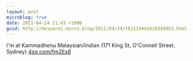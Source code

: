 ```yaml
---
layout: post
microblog: true
date: 2011-04-24 21:43 +1000
guid: http://desparoz.micro.blog/2011/04/24/t62119442628349952.html
---
```

I'm at Kammadhenu Malaysian/Indian (171 King St, O'Connell Street, Sydney) [4sq.com/fm2Es6](http://4sq.com/fm2Es6)
